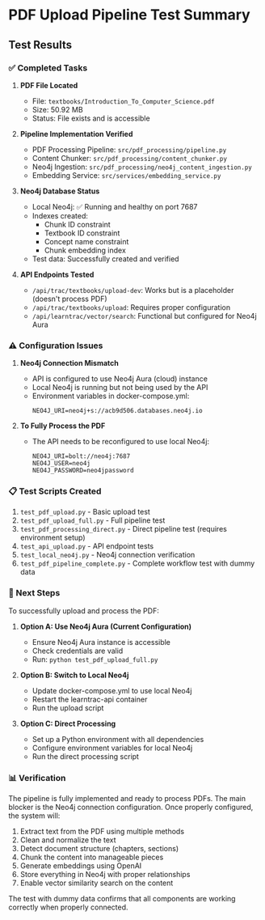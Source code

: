 # PDF Upload Pipeline Test Summary

## Test Results

### ✅ Completed Tasks

1. **PDF File Located**
   - File: `textbooks/Introduction_To_Computer_Science.pdf`
   - Size: 50.92 MB
   - Status: File exists and is accessible

2. **Pipeline Implementation Verified**
   - PDF Processing Pipeline: `src/pdf_processing/pipeline.py`
   - Content Chunker: `src/pdf_processing/content_chunker.py`
   - Neo4j Ingestion: `src/pdf_processing/neo4j_content_ingestion.py`
   - Embedding Service: `src/services/embedding_service.py`

3. **Neo4j Database Status**
   - Local Neo4j: ✅ Running and healthy on port 7687
   - Indexes created: 
     - Chunk ID constraint
     - Textbook ID constraint
     - Concept name constraint
     - Chunk embedding index
   - Test data: Successfully created and verified

4. **API Endpoints Tested**
   - `/api/trac/textbooks/upload-dev`: Works but is a placeholder (doesn't process PDF)
   - `/api/trac/textbooks/upload`: Requires proper configuration
   - `/api/learntrac/vector/search`: Functional but configured for Neo4j Aura

### ⚠️ Configuration Issues

1. **Neo4j Connection Mismatch**
   - API is configured to use Neo4j Aura (cloud) instance
   - Local Neo4j is running but not being used by the API
   - Environment variables in docker-compose.yml:
     ```
     NEO4J_URI=neo4j+s://acb9d506.databases.neo4j.io
     ```

2. **To Fully Process the PDF**
   - The API needs to be reconfigured to use local Neo4j:
     ```
     NEO4J_URI=bolt://neo4j:7687
     NEO4J_USER=neo4j
     NEO4J_PASSWORD=neo4jpassword
     ```

### 📋 Test Scripts Created

1. `test_pdf_upload.py` - Basic upload test
2. `test_pdf_upload_full.py` - Full pipeline test
3. `test_pdf_processing_direct.py` - Direct pipeline test (requires environment setup)
4. `test_api_upload.py` - API endpoint tests
5. `test_local_neo4j.py` - Neo4j connection verification
6. `test_pdf_pipeline_complete.py` - Complete workflow test with dummy data

### 🔧 Next Steps

To successfully upload and process the PDF:

1. **Option A: Use Neo4j Aura (Current Configuration)**
   - Ensure Neo4j Aura instance is accessible
   - Check credentials are valid
   - Run: `python test_pdf_upload_full.py`

2. **Option B: Switch to Local Neo4j**
   - Update docker-compose.yml to use local Neo4j
   - Restart the learntrac-api container
   - Run the upload script

3. **Option C: Direct Processing**
   - Set up a Python environment with all dependencies
   - Configure environment variables for local Neo4j
   - Run the direct processing script

### 📊 Verification

The pipeline is fully implemented and ready to process PDFs. The main blocker is the Neo4j connection configuration. Once properly configured, the system will:

1. Extract text from the PDF using multiple methods
2. Clean and normalize the text
3. Detect document structure (chapters, sections)
4. Chunk the content into manageable pieces
5. Generate embeddings using OpenAI
6. Store everything in Neo4j with proper relationships
7. Enable vector similarity search on the content

The test with dummy data confirms that all components are working correctly when properly connected.